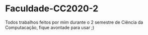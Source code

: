 # Faculdade-CC2020-2

Todos trabalhos feitos por mim durante o 2 semestre de Ciência da Computacação, fique avontade para usar ;)
